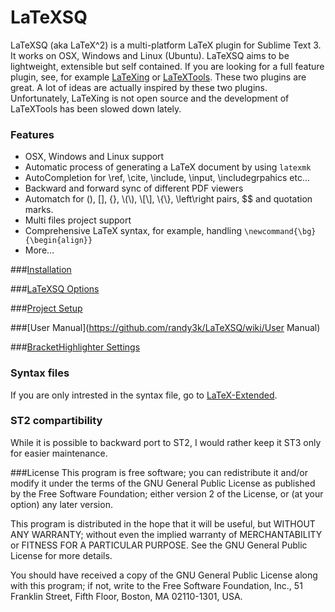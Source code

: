 LaTeXSQ
=================

LaTeXSQ (aka LaTeX^2) is a multi-platform LaTeX plugin for Sublime Text 3. It works on OSX, Windows and Linux (Ubuntu).
LaTeXSQ aims to be lightweight, extensible but self contained. If you are looking for a full feature plugin, see, for example [LaTeXing](http://latexing.com) or [LaTeXTools](https://github.com/SublimeText/LaTeXTools).
These two plugins are great. A lot of ideas are actually inspired by these two plugins. Unfortunately, LaTeXing is not open source and the development of LaTeXTools has been slowed down lately.


### Features
* OSX, Windows and Linux support
* Automatic process of generating a LaTeX document by using `latexmk`
* AutoCompletion for \ref, \cite, \include, \input, \includegrpahics etc...
* Backward and forward sync of different PDF viewers
* Automatch for (), [], {}, &#92;(&#92;), &#92;[&#92;], &#92;{&#92;}, \left\right pairs, $$ and quotation marks.
* Multi files project support
* Comprehensive LaTeX syntax, for example, handling `\newcommand{\bg}{\begin{align}}`
* More…

###[Installation](https://github.com/randy3k/LaTeXSQ/wiki/Installation)

###[LaTeXSQ Options](https://github.com/randy3k/LaTeXSQ/wiki/LaTeXSQ-Options)

###[Project Setup](https://github.com/randy3k/LaTeXSQ/wiki/Project-Setup)

###[User Manual](https://github.com/randy3k/LaTeXSQ/wiki/User Manual)

###[BracketHighlighter Settings](https://github.com/randy3k/LaTeXSQ/wiki/BracketHighlighter-settings)

### Syntax files

If you are only intrested in the syntax file, go to [LaTeX-Extended](https://github.com/randy3k/LaTeX-Extended).

### ST2 compartibility
While it is possible to backward port to ST2,  I would rather keep it ST3 only for easier maintenance.

###License
This program is free software; you can redistribute it and/or modify it under the terms of the GNU General Public License as published by the Free Software Foundation; either version 2 of the License, or (at your option) any later version.

This program is distributed in the hope that it will be useful, but WITHOUT ANY WARRANTY; without even the implied warranty of MERCHANTABILITY or FITNESS FOR A PARTICULAR PURPOSE.  See the GNU General Public License for more details.

You should have received a copy of the GNU General Public License along with this program; if not, write to the Free Software Foundation, Inc., 51 Franklin Street, Fifth Floor, Boston, MA  02110-1301, USA.
